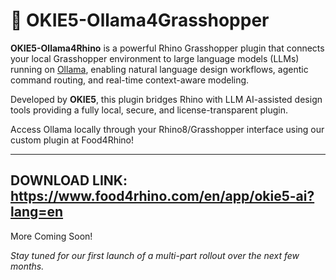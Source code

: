 # 🦙 OKIE5-Ollama4Grasshopper

**OKIE5-Ollama4Rhino** is a powerful Rhino Grasshopper plugin that connects your local Grasshopper environment to large language models (LLMs) running on [Ollama](https://ollama.com), enabling natural language design workflows, agentic command routing, and real-time context-aware modeling.

Developed by **OKIE5**, this plugin bridges Rhino with LLM AI-assisted design tools providing a fully local, secure, and license-transparent plugin.

Access Ollama locally through your Rhino8/Grasshopper interface using our custom plugin at Food4Rhino!

---

DOWNLOAD LINK: https://www.food4rhino.com/en/app/okie5-ai?lang=en
---

More Coming Soon!

*Stay tuned for our first launch of a multi-part rollout over the next few months.* 
